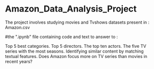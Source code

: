 # Amazon_Data_Analysis_Project
The project involves studying  movies and Tvshows datasets present in : Amazon.csv  


#the  ".ipynb" file containing code and text to answer to :

Top 5 best categories.
Top 5 directors.
The top ten actors.
The five TV series with the most seasons.
Identifying similar content by matching textual features.
Does Amazon focus more on TV series than movies in recent years?


